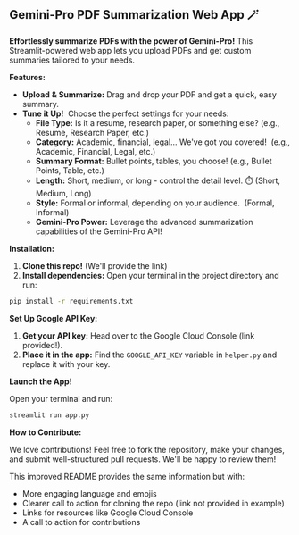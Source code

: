 ##  **Gemini-Pro PDF Summarization Web App**  🪄

**Effortlessly summarize PDFs with the power of Gemini-Pro!**  This Streamlit-powered web app lets you upload PDFs and get custom summaries tailored to your needs. 

**Features:**

- **Upload & Summarize:** Drag and drop your PDF  and get a quick, easy summary. 
- **Tune it Up!** ️ Choose the perfect settings for your needs:
    - **File Type:**  Is it a resume, research paper, or something else?  (e.g., Resume, Research Paper, etc.)
    - **Category:**  Academic, financial, legal... We've got you covered! ️ (e.g., Academic, Financial, Legal, etc.)
    - **Summary Format:**  Bullet points, tables, you choose!  (e.g., Bullet Points, Table, etc.)
    - **Length:**  Short, medium, or long - control the detail level. ⏱️ (Short, Medium, Long)
    - **Style:**  Formal or informal, depending on your audience. ‍ (Formal, Informal)
    - **Gemini-Pro Power:**  Leverage the advanced summarization capabilities of the Gemini-Pro API! 

**Installation:**

1. **Clone this repo!**  (We'll provide the link)
2. **Install dependencies:** Open your terminal in the project directory and run:
```bash
pip install -r requirements.txt
```

**Set Up Google API Key:**

1. **Get your API key:** Head over to the Google Cloud Console (link provided!). 
2. **Place it in the app:** Find the `GOOGLE_API_KEY` variable in `helper.py` and replace it with your key. 

**Launch the App!** 

Open your terminal and run:

```bash
streamlit run app.py
```

**How to Contribute:** 

We love contributions! Feel free to fork the repository, make your changes, and submit well-structured pull requests. We'll be happy to review them!  

This improved README provides the same information but with:

* More engaging language and emojis
* Clearer call to action for cloning the repo (link not provided in example)
* Links for resources like Google Cloud Console 
* A call to action for contributions
